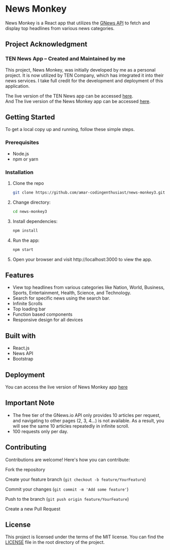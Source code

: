 # News Monkey

News Monkey is a React app that utilizes the [GNews API](https://gnews.io/) to fetch and display top headlines from various news categories.

## Project Acknowledgment
### TEN News App – Created and Maintained by me
This project, News Monkey, was initially developed by me as a personal project. It is now utilized by TEN Company, which has integrated it into their news services. I take full credit for the development and deployment of this application.

The live version of the TEN News app can be accessed [here](https://ten-news-vert.vercel.app).<br/>
And The live version of the News Monkey app can be accessed [here](https://amar-codingenthusiast.github.io/news-monkey3).

## Getting Started

To get a local copy up and running, follow these simple steps.

### Prerequisites

- Node.js
- npm or yarn

### Installation

1. Clone the repo
   ```sh
   git clone https://github.com/amar-codingenthusiast/news-monkey3.git
2. Change directory:
   ```sh
   cd news-monkey3
3. Install dependencies:
   ```sh
   npm install
4. Run the app:
   ```sh
   npm start
5. Open your browser and visit http://localhost:3000 to view the app.

## Features
 - View top headlines from various categories like Nation, World, Business, Sports, Entertainment, Health, Science, and Technology.
 - Search for specific news using the search bar.
 - Infinite Scrolls
 - Top loading bar
 - Function based components
 - Responsive design for all devices

## Built with
 - React.js
 - News API
 - Bootstrap

## Deployment
You can access the live version of News Monkey app [here](https://amar-codingenthusiast.github.io/news-monkey3)

## Important Note
 - The free tier of the GNews.io API only provides 10 articles per request, and navigating to other pages (2, 3, 4...) is not available. As a result, you will see the same 10 articles repeatedly in infinite scroll.
 - 100 requests only per day.

## Contributing
Contributions are welcome! Here's how you can contribute:

Fork the repository

Create your feature branch (`git checkout -b feature/YourFeature`)

Commit your changes (`git commit -m 'Add some feature'`)

Push to the branch (`git push origin feature/YourFeature`)

Create a new Pull Request

## License
This project is licensed under the terms of the MIT license. You can find the [LICENSE](LICENSE) file in the root directory of the project.
